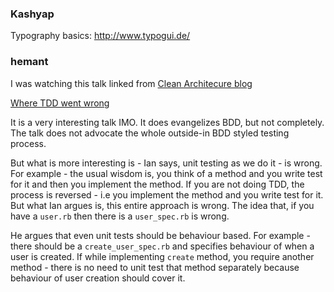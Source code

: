 ### Kashyap

Typography basics: http://www.typogui.de/

### hemant
I was watching this talk linked from [Clean Architecure blog ](http://blog.groupbuddies.com/posts/20-clean-architecture)

[Where TDD went wrong](http://vimeo.com/68375232)

It is a very interesting talk IMO. It does evangelizes BDD, but not completely.
The talk does not advocate the whole outside-in BDD styled testing process.

But what is more interesting is - Ian says, unit testing as we do it - is wrong.
For example - the usual wisdom is, you think of a method and you write test for it and then
you implement the method. If you are not doing TDD, the process is reversed - i.e you implement
the method and you write test for it. But what Ian argues is, this entire approach is wrong.
The idea that, if you have a `user.rb` then there is a `user_spec.rb` is wrong.

He argues that even unit tests should be behaviour based. For example - there should be a
`create_user_spec.rb` and specifies behaviour of when a user is created. If while
implementing `create` method, you require another method - there is no need to unit test
that method separately because behaviour of user creation should cover it.
